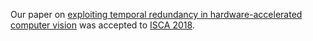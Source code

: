 Our paper on [exploiting temporal redundancy in hardware-accelerated computer vision][eva2] was accepted to [ISCA 2018][].

[ISCA 2018]: http://iscaconf.org/isca2018/
[eva2]: /research/eva2/
